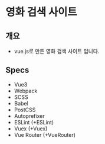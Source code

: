 # 영화 검색 사이트

## 개요

- vue.js로 만든 영화 검색 사이트 입니다.

## Specs

- Vue3
- Webpack
- SCSS
- Babel
- PostCSS
- Autoprefixer
- ESLint (+ESLint)
- Vuex (+Vuex)
- Vue Router (+VueRouter)

